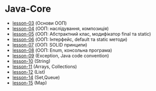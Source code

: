 # Java-Core
* [lesson-03](https://github.com/SvitlanaZakora/LogosHomeWork/tree/lesson3)  (Основи ООП)
* [lesson-04](https://github.com/SvitlanaZakora/LogosHomeWork/tree/lesson4)  (ООП: наслідування, композиція)
* [lesson-05](https://github.com/SvitlanaZakora/LogosHomeWork/tree/lesson5)  (ООП: Абстрактний клас, модифікатор final та static)
* [lesson-06](https://github.com/SvitlanaZakora/LogosHomeWork/tree/lesson6)  (ООП: Інтерфейс, default та static методи)
* [lesson-07](https://github.com/SvitlanaZakora/LogosHomeWork/tree/lesson7)  (ООП: SOLID принципи)
* [lesson-08](https://github.com/SvitlanaZakora/LogosHomeWork/tree/lesson8)  (ООП: Enum, консольна програма)
* [lesson-09](https://github.com/SvitlanaZakora/LogosHomeWork/tree/lesson9)  (Exception, Java code convention)
* [lesson-10](https://github.com/SvitlanaZakora/LogosHomeWork/tree/lesson10)  (String)
* [lesson-11](https://github.com/SvitlanaZakora/LogosHomeWork/tree/lesson11)  (Arrays, Collections)
* [lesson-12](https://github.com/SvitlanaZakora/LogosHomeWork/tree/lesson12)  (List)
* [lesson-14](https://github.com/SvitlanaZakora/LogosHomeWork/tree/lesson14)  (Set,Queue)
* [lesson-15](https://github.com/SvitlanaZakora/LogosHomeWork/tree/lesson15)  (Map)






